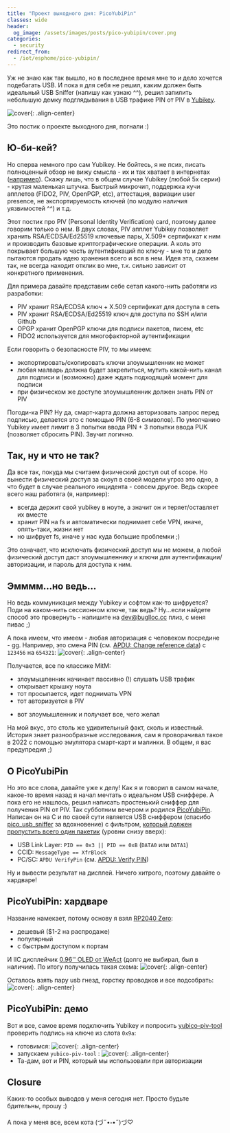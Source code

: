 ```yaml
---
title: "Проект выходного дня: PicoYubiPin"
classes: wide
header:
  og_image: /assets/images/posts/pico-yubipin/cover.png
categories:
  - security
redirect_from:
  - /iot/esphome/pico-yubipin/
---
```


Уж не знаю как так вышло, но в последнее время мне то и дело хочется подебагать USB. И пока я для себя не решил, каким должен быть идеальный USB Sniffer (напишу как узнаю ^^), решил запилить небольшую демку подглядывания в USB трафике PIN от PIV в [Yubikey](https://www.yubico.com/authentication-standards/smart-card/).

![cover](/assets/images/posts/pico-yubipin/cover.png){: .align-center}

Это постик о проекте выходного дня, погнали :)
## Ю-би-кей?
Но сперва немного про сам Yubikey. Не бойтесь, я не псих, писать полноценный обзор не вижу смысла - их и так хватает в интернетах ([например](https://blog.ctis.me/2022/12/yubikey-piv-gpg/)). Скажу лишь, что в общем случае Yubikey (любой 5x серии) - крутая маленькая штучка. Быстрый микрочип, поддержка кучи апплетов (FIDO2, PIV, OpenPGP, etc), аттестация, вариации user presence, не экспортируемость ключей (по модулю наличия уязвимостей ^^) и т.д.

Этот постик про PIV (Personal Identity Verification) card, поэтому далее говорим только о нем. В двух словах, PIV апплет Yubikey позволяет хранить RSA/ECDSA/Ed25519 ключевые пары, X.509* сертификат к ним и производить базовые криптографические операции. А коль это покрывает большую часть аутентификаций по ключу - мне то и дело пытаются продать идею хранения всего и вся в нем. Идея эта, скажем так, не всегда находит отклик во мне, т.к. сильно зависит от конкретного применения.

Для примера давайте представим себе сетап какого-нить работяги из разработки:
  - PIV хранит RSA/ECDSA ключ + X.509 сертификат для доступа в сеть
  - PIV хранит RSA/ECDSA/Ed25519 ключ для доступа по SSH и/или Github
  - OPGP хранит OpenPGP ключи для подписи пакетов, писем, etc
  - FIDO2 используется для многофакторной аутентификации

Если говорить о безопасносте PIV, то мы имеем:
  - экспортировать/скопировать ключи злоумышленник не может
  - любая малварь должна будет закрепиться, мутить какой-нить канал для подписи и (возможно) даже ждать подходящий момент для подписи
  - при физическом же доступе злоумышленник должен знать PIN от PIV

Погоди-ка PIN? Ну да, смарт-карта должна авторизовать запрос перед подписью, делается это с помощью PIN (6-8 символов). По умолчанию Yubikey имеет лимит в 3 попытки ввода PIN + 3 попытки ввода PUK (позволяет сбросить PIN). Звучит логично.
## Так, ну и что не так?
Да все так, покуда мы считаем физический доступ out of scope. Но вынести физический доступ за скоуп в своей модели угроз это одно, а что будет в случае реального инцидента - совсем другое. Ведь скорее всего наш работяга (я, например):
  - всегда держит свой yubikey в ноуте, а значит он и теряет/оставляет их вместе
  - хранит PIN на fs и автоматически поднимает себе VPN, иначе, опять-таки, жизни нет
  - но шифрует fs, иначе у нас куда большие проблемки ;)

Это означает, что исключать физический доступ мы не можем, а любой физический доступ даст злоумышленнику и ключи для аутентификации/авторизации, и пароль для доступа к ним.

## Эмммм...но ведь...
Но ведь коммуникация между Yubikey и софтом как-то шифруется? Поди на каком-нить сессионном ключе, так ведь? Ну...если найдете способ это провернуть - напишите на [dev@buglloc.cc](mailto:dev@buglloc.cc) плиз, с меня пивас ;)

А пока имеем, что имеем - любая авторизация с человеком посредине - gg. Например, это смена PIN (см. [APDU: Change reference data](https://docs.yubico.com/yesdk/users-manual/application-piv/apdu/change-ref.html)) с `123456` на `654321`:
![cover](/assets/images/posts/pico-yubipin/piv_change_pin.png){: .align-center}

Получается, все по классике MitM:
  - злоумышленник начинает пассивно (!) слушать USB трафик
  - открывает крышку ноута
  - тот просыпается, идет поднимать VPN
  - тот авторизуется в PIV
  * вот злоумышленник и получает все, чего желал

На мой вкус, это столь же удивительный факт, сколь и известный. История знает разнообразные исследования, сам я проворачивал такое в 2022 с помощью эмулятора смарт-карт и малинки. В общем, я вас предупредил ;)
## О PicoYubiPin
Но это все слова, давайте уже к делу! Как я и говорил в самом начале, какое-то время назад я начал мечтать о идеальном USB сниффере. А пока его не нашлось, решил написать простенький сниффер для получения PIN от PIV. Так субботним вечером и родился [PicoYubiPin](https://github.com/buglloc/pico_yubipin/). Написан он на С и по своей сути является USB сниффером (cпасибо [pico_usb_sniffer](https://github.com/tana/pico_usb_sniffer) за вдохновение) с фильтром, [который должен пропустить всего один пакетик](https://github.com/buglloc/pico_yubipin/blob/69a26f273d0adc414d6ad3bf54c05ee2ffd2ebed/main.cc#L192-L236) (уровни снизу вверх):
  - USB Link Layer: `PID == 0x3 || PID == 0xB` (`DATA0` или `DATA1`)
  - CCID: `MessageType == XfrBlock`
  - PC/SC: `APDU VerifyPin` (см. [APDU: Verify PIN](https://docs.yubico.com/yesdk/users-manual/application-piv/apdu/verify.html))

Ну и вывести результат на дисплей. Ничего хитрого, поэтому давайте о хардваре!
## PicoYubiPin: хардваре
Название намекает, потому основу я взял [RP2040 Zero](https://www.waveshare.com/wiki/RP2040-Zero):
  - дешевый ($1-2 на распродаже)
  - популярный
  - с быстрым доступом к портам

И IIC дисплейчик [0.96'' OLED от WeAct](https://github.com/WeActStudio/WeActStudio.OLEDModule) (долго не выбирал, был в наличии). По итогу получилась такая схема:
![cover](/assets/images/posts/pico-yubipin/schema.excalidraw.svg){: .align-center}

Осталось взять пару usb гнезд, горстку проводков и все подсобрать:
![cover](/assets/images/posts/pico-yubipin/built.jpg){: .align-center}

## PicoYubiPin: демо
Вот и все, самое время подключить Yubikey и попросить [yubico-piv-tool](https://developers.yubico.com/yubico-piv-tool/) проверить подпись на ключе из слота `0x9a`:
  - готовимся:
![cover](/assets/images/posts/pico-yubipin/prepare.jpg){: .align-center}
  - запускаем `yubico-piv-tool` :
![cover](/assets/images/posts/pico-yubipin/boom.jpg){: .align-center}
  - Та-дам, вот и PIN, который мы использовали при авторизации

## Closure
Каких-то особых выводов у меня сегодня нет. Просто будьте бдительны, прошу :)

А пока у меня все, всем кота (づ˶•༝•˶)づ♡
